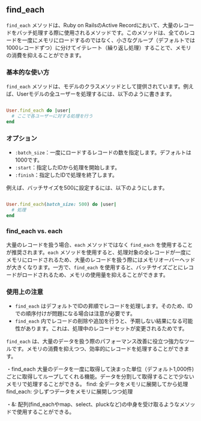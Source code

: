 ## find_each

`find_each` メソッドは、Ruby on RailsのActive Recordにおいて、大量のレコードをバッチ処理する際に使用されるメソッドです。このメソッドは、全てのレコードを一度にメモリにロードするのではなく、小さなグループ（デフォルトでは1000レコードずつ）に分けてイテレート（繰り返し処理）することで、メモリの消費を抑えることができます。

### 基本的な使い方

`find_each` メソッドは、モデルのクラスメソッドとして提供されています。例えば、Userモデルの全ユーザーを処理するには、以下のように書きます。

```ruby

User.find_each do |user|
  # ここで各ユーザーに対する処理を行う
end

```

### オプション

- `:batch_size`：一度にロードするレコードの数を指定します。デフォルトは1000です。
- `:start`：指定したIDから処理を開始します。
- `:finish`：指定したIDで処理を終了します。

例えば、バッチサイズを500に設定するには、以下のようにします。

```ruby

User.find_each(batch_size: 500) do |user|
  # 処理
end

```

### find_each vs. each

大量のレコードを扱う場合、`each` メソッドではなく `find_each` を使用することが推奨されます。`each` メソッドを使用すると、処理対象の全レコードが一度にメモリにロードされるため、大量のレコードを扱う際にはメモリオーバーヘッドが大きくなります。一方で、`find_each` を使用すると、バッチサイズごとにレコードがロードされるため、メモリの使用量を抑えることができます。

### 使用上の注意

- `find_each` はデフォルトでIDの昇順でレコードを処理します。そのため、IDでの順序付けが問題になる場合は注意が必要です。
- `find_each` 内でレコードの削除や追加を行うと、予期しない結果になる可能性があります。これは、処理中のレコードセットが変更されるためです。

`find_each` は、大量のデータを扱う際のパフォーマンス改善に役立つ強力なツールです。メモリの消費を抑えつつ、効率的にレコードを処理することができます。

・find_each
大量のデータを一度に取得して決まった単位（デフォルト1,000件)ごとに取得してループしてくれる機能。データを分割して取得することで少ないメモリで処理することができる。
find: 全データをメモリに展開してから処理
find_each: 少しずつデータをメモリに展開しつつ処理

・&:
配列(find_eachやmap、select、pluckなど)の中身を受け取るようなメソッドで使用することができる。
